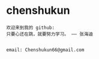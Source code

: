 # chenshukun

    欢迎来到我的 github:
    只要心还在跳，就要努力学习。 —— 张海迪


    email: Chenshukun66@gmail.com


 
 

